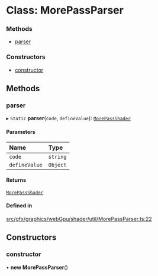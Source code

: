 # Class: MorePassParser

### Methods

- [parser](MorePassParser.md#parser)

### Constructors

- [constructor](MorePassParser.md#constructor)

## Methods

### parser

▸ `Static` **parser**(`code`, `defineValue`): [`MorePassShader`](MorePassShader.md)

#### Parameters

| Name | Type |
| :------ | :------ |
| `code` | `string` |
| `defineValue` | `Object` |

#### Returns

[`MorePassShader`](MorePassShader.md)

#### Defined in

[src/gfx/graphics/webGpu/shader/util/MorePassParser.ts:22](https://github.com/Orillusion/orillusion/blob/main/src/gfx/graphics/webGpu/shader/util/MorePassParser.ts#L22)

## Constructors

### constructor

• **new MorePassParser**()
